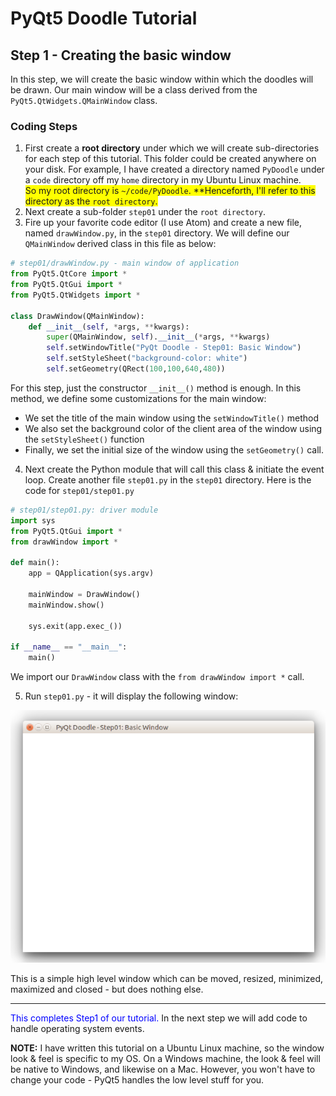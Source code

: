 # PyQt5 Doodle Tutorial

## Step 1 - Creating the basic window
In this step, we will create the basic window within which the doodles will be drawn. Our main window will be a class derived from the `PyQt5.QtWidgets.QMainWindow` class.

### Coding Steps
1. First create a **root directory** under which we will create sub-directories for each step of this tutorial. This folder could be created anywhere on your disk. For example, I have created a directory named `PyDoodle` under a `code` directory off my `home` directory in my Ubuntu Linux machine.<br/>
<span style="background-color:yellow">So my root directory is `~/code/PyDoodle`. **Henceforth, I'll refer to this directory as the `root directory`.</span>
2. Next create a sub-folder `step01` under the `root directory`.
3. Fire up your favorite code editor (I use Atom) and create a new file, named `drawWindow.py`, in the `step01` directory. We will define our `QMainWindow` derived class in this file as below:

```python
# step01/drawWindow.py - main window of application
from PyQt5.QtCore import *
from PyQt5.QtGui import *
from PyQt5.QtWidgets import *

class DrawWindow(QMainWindow):
    def __init__(self, *args, **kwargs):
        super(QMainWindow, self).__init__(*args, **kwargs)
        self.setWindowTitle("PyQt Doodle - Step01: Basic Window")
        self.setStyleSheet("background-color: white")
        self.setGeometry(QRect(100,100,640,480))

```

For this step, just the constructor `__init__()` method is enough. In this method, we define some customizations for the main window:
- We set the title of the main window using the `setWindowTitle()` method
- We also set the background color of the client area of the window using the `setStyleSheet()` function
- Finally, we set the initial size of the window using the `setGeometry()` call.

4. Next create the Python module that will call this class & initiate the event loop. Create another file `step01.py` in the `step01` directory. Here is the code for `step01/step01.py`

```python
# step01/step01.py: driver module
import sys
from PyQt5.QtGui import *
from drawWindow import *

def main():
    app = QApplication(sys.argv)

    mainWindow = DrawWindow()
    mainWindow.show()

    sys.exit(app.exec_())

if __name__ == "__main__":
    main()
```
We import our `DrawWindow` class with the `from drawWindow import *` call.

5. Run `step01.py` - it will display the following window:

![Step01](./images/Step01.png)

This is a simple high level window which can be moved, resized, minimized, maximized and closed - but does nothing else.

<hr/>

<span style="color:blue">This completes Step1 of our tutorial.</span>  In the next step we will add code to handle operating system events.

__NOTE:__ I have written this tutorial on a Ubuntu Linux machine, so the window look & feel is specific to my OS. On a Windows machine, the look & feel will be native to Windows, and likewise on a Mac. However, you won't have to change your code - PyQt5 handles the low level stuff for you.
